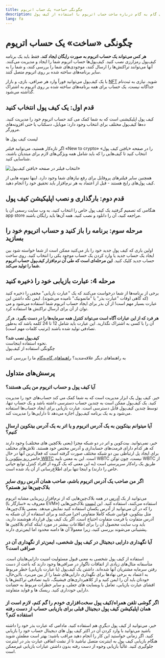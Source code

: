 ```yaml
---
title: چگونگی «ساخت» یک حساب اتریوم
description: راهنمای گام به گام درباره ساخت حساب اتریوم با استفاده از کیف پول.
lang: fa
---
```


# چگونگی «ساخت» یک حساب اتریوم

**هر کس می‌تواند یک حساب اتریوم به صورت رایگان ایجاد کند.** فقط باید یک برنامه کیف‌پول رمزارزی نصب کنید. کیف‌پول‌ها حساب اتریوم شما را ایجاد و مدیریت می‌کنند. آنها می‌توانند تراکنش‌ها را ارسال کنند، موجودی‌های شما را بررسی کنند، و شما را به سایر برنامه‌های ساخته شده بر روی اتریوم متصل کنند.

با یک کیف‌پول می‌توانید فوراً وارد هر صرافی، بازی، و بازار [NFT](/glossary/#nft) شوید. نیازی به ثبت‌نام جداگانه نیست، یک حساب برای همه برنامه‌های ساخته شده بر روی اتریوم به اشتراک گذاشته می‌شود.

## قدم اول: یک کیف پول انتخاب کنید

کیف پول اپلیکیشنی است که به شما کمک می کند حساب اتریوم خود را مدیریت کنید. ده‌ها کیف‌پول مختلف برای انتخاب وجود دارد: موبایل، دسکتاپ یا حتی افزونه‌های مرورگر.


<ButtonLink href="/wallets/find-wallet/">
  لیست کیف پول ها
</ButtonLink>

اگر تازه‌کار هستید، می‌توانید فیلتر «New to crypto» را در صفحه «یافتن کیف پول» انتخاب کنید تا کیف‌هایی را که باید شامل همه ویژگی‌های لازم برای مبتدیان باشند، شناسایی کنید.

![انتخاب فیلتر در صفحه «یافتن کیف‌پول»](./wallet-box.png)

همچنین سایر فیلترهای پروفایل برای رفع نیازهای شما وجود دارد. اینها نمونه هایی از کیف پول‌های رایج هستند - قبل از اعتماد به هر نرم‌افزار باید تحقیق خود را انجام دهید.

## قدم دوم: بارگذاری و نصب اپلیکیشن کیف پول

هنگامی که تصمیم گرفتید یک کیف پول خاص را انتخاب کنید، به وب سایت رسمی آن یا app store مراجعه کنید، آن را دانلود و نصب کنید. همه آن‌ها باید رایگان باشند.

## مرحله سوم: برنامه را باز کنید و حساب اتریوم خود را بسازید

اولین باری که کیف پول جدید خود را باز می‌کنید ممکن است از شما خواسته شود بین ایجاد یک حساب جدید یا وارد کردن یک حساب موجود یکی را انتخاب کنید. روی ساخت حساب جدید کلیک کنید. **این مرحله‌ای است که طی آن نرم‌افزار کیف‌پول حساب اتریوم شما را تولید می‌کند.**

## مرحله 4: عبارت بازیابی خود را ذخیره کنید

برخی از برنامه‌ها از شما درخواست می‌کنند که یک "عبارت بازیابی" مخفی را ذخیره کنید (که گاهی اوقات "عبارت بذر" یا "مانمونیک" نامیده می‌شوند). ایمن نگه داشتن این عبارت بسیار مهم است! از آن بذر برای ایجاد حساب اتریوم شما استفاده می‌شود و می توان از آن برای ارسال تراکنش ها استفاده کرد.

**هر فرد که از این عبارات آگاه است می‌تواند کنترل همه سرمایه‌ها را در دست بگیرد.** هرگز آن را با کسی به اشتراک نگذارید. این عبارت باید شامل 12 تا 24 کلمه باشد که به‌طور تصادفی تولید شده باشند (ترتیب کلمات مهم است).

<div>
<Alert variant="update">
<Emoji text=":eyes:" className="text-4xl"/>
<AlertContent className="flex-row justify-between items-center">
  <div><b>کیف‌پول نصب شد؟</b><br/>نحوه استفاده اینجاست.</div>
  <ButtonLink href="/guides/how-to-use-a-wallet">
    چگونگی استفاده از کیف‌پول
  </ButtonLink>
</AlertContent>
</Alert>
</div>

به راهنماهای دیگر علاقه‌مندید؟ [راهنماهای گام‌به‌گام](/guides/) ما را بررسی کنید

## پرسش‌های متداول

### آیا کیف پول و حساب اتریوم من یکی هستند؟

خیر. کیف پول یک ابزار مدیریت است که به شما کمک می کند حساب‌های خود را مدیریت کنید. یک کیف‌پول ممکن است به چندین حساب دسترسی داشته باشد و یک حسابِ تنها، توسط چندین کیف‌پول قابل دسترسی است. عبارت بازیابی برای ایجاد حساب‌ها استفاده می‌شود و به یک برنامه کیف‌پول اجازه می‌دهد تا دارایی‌ها را مدیریت کند.

### آیا میتوانم بیتکوین به یک آدرس اتریوم و یا اتر به یک آدرس بیتکوین ارسال کنیم؟

خیر، نمی‌توانید. بیت‌کوین و اتر در دو شبکه مجزا (یعنی بلاکچین های مختلف) وجود دارند که هر کدام دارای فرمت‌های حسابداری و آدرس مختص خود هستند. تلاش‌های مختلف برای ایجاد پل ارتباطی بین دو شبکه مختلف صورت گرفته است که فعال‌ترین آنها در حال حاضر[ رپد بیتکوین یا WBTC](https://www.bitcoin.com/get-started/what-is-wbtc/) است. این به معنی تایید WBTC نیست، چون توکن WBTC از طریق یک راه‌کار سرپرستی است (به این معنی که یک گروه از افراد کنترل توابع حیاتی خاص را دارند) و اینجا تنها برای اطلاع‌رسانی از آن یاد شده است.

### اگر من صاحب یک آدرس اتریوم باشم، صاحب همان آدرس روی سایر بلاک‌چین‌ها نیز هستم؟

می‌توانید از یک [آدرس](/glossary/#address) در همه بلاک‌چین‌هایی که از نرم‌افزار زیربنایی مشابه اتریوم (معروف به «سازگار با EVM») استفاده می‌کنند، استفاده کنید. این [لیست](https://chainlist.org/) بلاک‌چین‌هایی را که در آن می‌توانید از آدرس یکسان استفاده کنید نمایش میدهد. بعضی بلاک‌چین‌ها، مثل بیتکوین، قوانین شبکه کاملا متفاوتی اجرا می‌کنند و برای استفاده از آن شبکه به آدرس متفاوت با فرمت متفاوت احتیاج است. اگر یک کیف پول قرارداد هوشمند دارید، باید وب سایت محصول آن را برای اطلاعات بیشتر در مورد اینکه کدام بلاکچین ها پشتیبانی می‌شوند بررسی کنید، زیرا معمولاً آن ها دامنه محدود اما ایمن‌تری دارند.

### آیا نگهداری دارایی دیجیتال در کیف پول شخصی، ایمن‌تر از نگهداری آن در صرافی است؟

استفاده از کیف پول شخصی به معنی قبول مسئولیت امنیت دارایی‌هایتان است. متأسفانه مثال‌های زیادی از اتفاقات ناگوار در صرافی‌ها وجود دارند که باعث از دست رفتن سرمایه مشتریان آنها شده‌اند. داشتن یک کیف‌پول (با عبارت بازیابی) خطر مربوط به اعتماد به برخی نهادها برای نگهداری دارایی‌های شما را از بین می‌برد. بااین‌حال، خودتان باید آن را ایمن کنید و از کلاهبرداری‌های فیشینگ، تایید تصادفی تراکنش‌ها یا افشای عبارت بازیابی، تعامل با وبسایت های جعلی، و سایر خطرات مربوط به حضانت دارایی خودداری کنید. ریسک ها و فواید متفاوتند.

### اگر گوشی تلفن همراه/کیف پول سخت‌افزاری خودم را گم کنم، لازم است از همان اپلیکیشن کیف پول دیجیتال قبلی برای بازیابی حساب از دست رفته استفاده کنم؟

خیر، می‌توانید از کیف پول دیگری هم استفاده کنید. مادامی که عبارت بذر خود را داشته باشید می‌توانید با وارد کردن آن در اکثر کیف پول های دیجیتال حساب خود را بازیابی کنید. اگر زمانی خواستید این کار را انجام دهید مراقب باشید: بهتر است مطمئن شوید هنگام بازیابی کیف پول به اینترنت متصل نباشید تا از نشت اتفاقی عبارت بذر در اینترنت جلوگیری کنید. غالباً بازیابی وجوه از دست رفته بدون داشتن عبارات بازیابی غیرممکن است.

